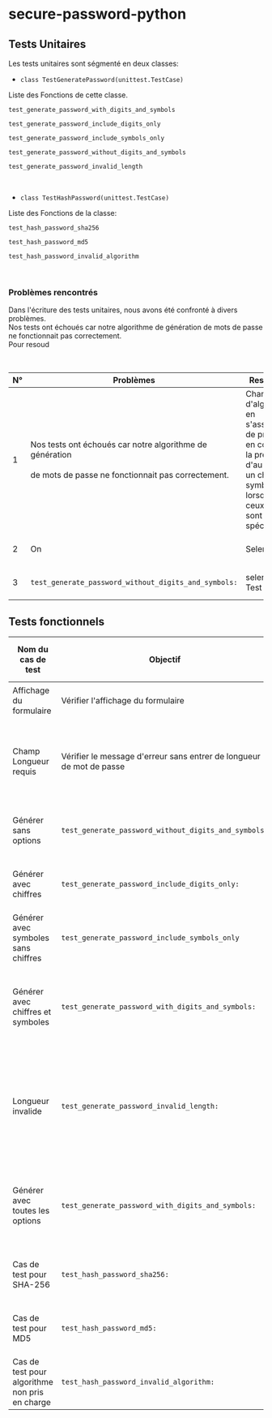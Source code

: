 # secure-password-python

## Tests Unitaires

Les tests unitaires sont ségmenté en deux classes:

- `class TestGeneratePassword(unittest.TestCase)`

Liste des Fonctions de cette classe.

`test_generate_password_with_digits_and_symbols`

`test_generate_password_include_digits_only`

`test_generate_password_include_symbols_only`

`test_generate_password_without_digits_and_symbols`

`test_generate_password_invalid_length`

&nbsp;

- `class TestHashPassword(unittest.TestCase)`

Liste des Fonctions de la classe:

`test_hash_password_sha256`

`test_hash_password_md5`

`test_hash_password_invalid_algorithm`

&nbsp;

### Problèmes rencontrés

Dans l'écriture des tests unitaires, nous avons été confronté à divers problèmes.  
Nos tests ont échoués car notre algorithme de génération de mots de passe ne fonctionnait pas correctement.  
Pour resoud

&nbsp;

| N°  | Problèmes | Resolution | Observation |
| --- | --- | --- | --- |
| 1   | Nos tests ont échoués car notre algorithme de génération  <br>  <br>de mots de passe ne fonctionnait pas correctement. | Changement d'algorithme en s'assurant de prendre en compte la présence d'au moins un chiffre ou symbole lorsque ceux-ci sont spécifié. |     |
| 2   | On  | Selenium | Étape 2: Accéder à la page web |
| 3   | `test_generate_password_without_digits_and_symbols:` | selenium, Test Unitaire | Étape 3: Accéder à la page web |

## Tests fonctionnels

| Nom du cas de test | Objectif | Préconditions/requirements | ID et nom de l’étape | L’action attendue de l’utilisateur | L’action système attendue | Données de tests | Critères de réussite | Statut de test |
| --- | --- | --- | --- | --- | --- | --- | --- | --- |
| Affichage du formulaire | Vérifier l'affichage du formulaire | Selenium | Étape 1: Accéder à la page web | Accéder à l'URL du formulaire | Afficher le formulaire à l'écran | `taille: 5,`  <br>  <br>`CheckBox:"include_numbers", Hash_algorithm:"md5"` | Le formulaire s'affiche correctement | Success |
| Champ Longueur requis | Vérifier le message d'erreur sans entrer de longueur de mot de passe | Selenium | Étape 2: Accéder à la page web | Ne rien entrer dans le champ de longueur du mot de passe | Afficher un message d'erreur indiquant que le champ est requis | `taille: 18, CheckBox: "include_numbers", Hash_algorithm:""` | Le message d'erreur s'affiche correctement | Success |
| Générer sans options | `test_generate_password_without_digits_and_symbols:` | selenium, Test Unitaire | Étape 3: Accéder à la page web | Entrer une longueur de mot de passe valide | Cliquer sur le bouton "Générer" | `taille: 8,`  <br>  <br>`use_digits: False, use_symbols: False` | Le mot de passe est généré correctement | Success |
| Générer avec chiffres | `test_generate_password_include_digits_only:` | Test Unitaire | Étape 4: Accéder à la page web | Entrer une longueur de mot de passe valide | Cocher la case "Inclure des chiffres" | `taille: 8,`  <br>  <br>`use_digits: False, use_symbols: False` | Le mot de passe contient des chiffres | Success |
| Générer avec symboles sans chiffres | `test_generate_password_include_symbols_only` | Test unitaire | Étape 5: Accéder à la page web | Entrer une longueur de mot de passe valide | Cocher la case "Inclure des symboles" | `taille: 8,`  <br>  <br>`use_digits: False, use_symbols: True` | Le mot de passe contient des symboles | Success |
| Générer avec chiffres et symboles | `test_generate_password_with_digits_and_symbols:` | Test Unitaire | Étape 6: Accéder à la page web | Entrer une longueur de mot de passe valide | Cocher les cases "Inclure des chiffres" et "Inclure des symboles" | `taille: 8,`  <br>  <br>`use_digits: True, use_symbols: True` | Le mot de passe contient des chiffres et des symboles | Success |
| Longueur invalide | `test_generate_password_invalid_length:` | Selenium, Test unitaire | Étape 7: Accéder à la page web | Entrer une longueur de mot de passe invalide (par exemple, -5) | Afficher un message d'erreur indiquant que la longueur doit être un nombre positif | `taille: 4,`  <br>  <br>`use_digits: False, use_symbols: False` | Le message d'erreur s'affiche correctement | Success |
| Générer avec toutes les options | `test_generate_password_with_digits_and_symbols:` | Test unitaire | Étape 8: Accéder à la page web | Entrer une longueur de mot de passe valide | Cocher les cases "Inclure des chiffres" et "Inclure des symboles" | `taille: 8,`  <br>  <br>`use_digits: True, use_symbols: True` | Le mot de passe contient des chiffres et des symboles | success |
| Cas de test pour SHA-256 | `test_hash_password_sha256:` | Test Unitaire, Selenium | Étape 9: Appeler la fonction hash\_password | Entrer un mot de passe correct | Calculer le hachage SHA-256 du mot de passe | `password: "SAOK4D?Z", hashAlgorithm: "sha256"` | Le hachage SHA-256 est calculé correctement | success |
| Cas de test pour MD5 | `test_hash_password_md5:` | Test Unitaire, Selenium | Étape 10: Appeler la fonction hash\_password | Entrer un mot de passe correct | Calculer le hachage MD5 du mot de passe | `password: "SAOK4D?Z", hashAlgorithm: "md5"` | Le hachage MD5 est calculé correctement | Success |
| Cas de test pour algorithme non pris en charge | `test_hash_password_invalid_algorithm:` | Test Unitaire, selenium | Étape 11: Appeler la fonction hash\_password | Entrer un mot de passe correct | Lever une exception ValueError | `password: "SAOK4D?Z", hashAlgorithm: ""` | Une exception ValueError est levée | Success |

&nbsp;